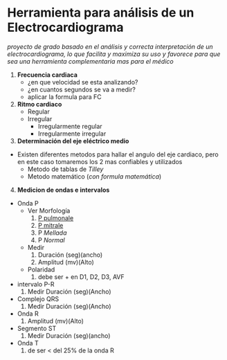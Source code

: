 # **Herramienta para análisis de un Electrocardiograma**
*proyecto de grado basado en el análisis y correcta interpretación de un electrocardiograma, lo que facilita y maximiza su uso y favorece para que sea una herramienta complementaria mas para el médico*

1. **Frecuencia cardiaca**
    * ¿en que velocidad se esta analizando?
    * ¿en cuantos segundos se va a medir?
    * aplicar la formula para FC
2. **Ritmo cardiaco**
    * Regular
    * Irregular
        * Irregularmente regular
        * Irregularmente irregular
3. **Determinación del eje eléctrico medio**
* Existen diferentes metodos para hallar el angulo del eje cardiaco, pero en este caso tomaremos los 2 mas confiables y utilizados
    * Metodo de tablas de _Tilley_
    * Metodo matemático (_con formula matemática_)
4. **Medicion de ondas e intervalos**
* Onda P
    * Ver Morfología
        1. [P pulmonale](/imagenes/ondappulmonale.PNG)
        2. [P mitrale](/imagenes/ondapmitrale.PNG)
        3. P _Mellada_
        4. P _Normal_
    * Medir
        1. Duración (seg)(ancho)
        2. Amplitud (mv)(Alto)
    *  Polaridad
        1. debe ser + en D1, D2, D3, AVF
* intervalo P-R
    1. Medir Duración (seg)(Ancho)
* Complejo QRS 
    1. Medir Duración (seg)(Ancho)
* Onda R
    1. Amplitud (mv)(Alto)
* Segmento ST 
    1. Medir Duración (seg)(ancho)
* Onda T
    1. de ser < del 25% de la onda R
